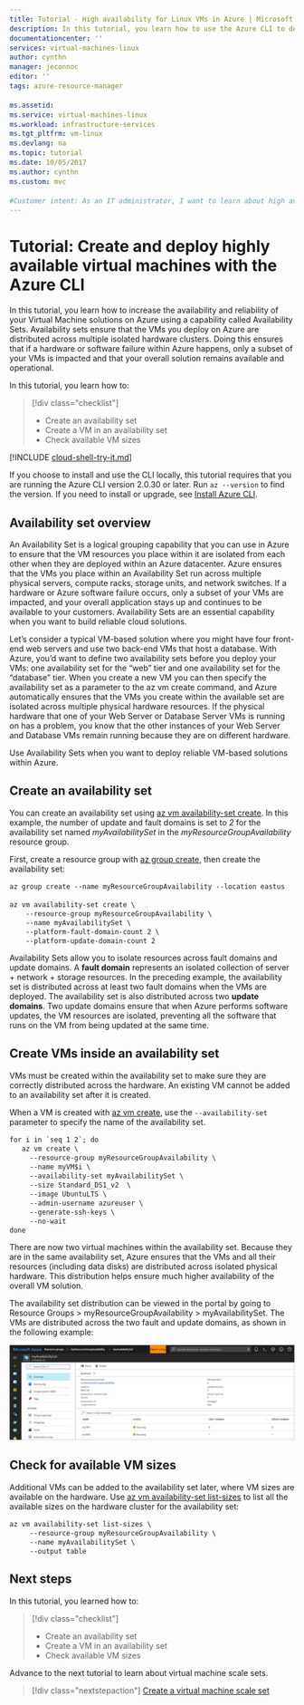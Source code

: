 ```yaml
---
title: Tutorial - High availability for Linux VMs in Azure | Microsoft Docs
description: In this tutorial, you learn how to use the Azure CLI to deploy highly available virtual machines in Availability Sets
documentationcenter: ''
services: virtual-machines-linux
author: cynthn
manager: jeconnoc
editor: ''
tags: azure-resource-manager

ms.assetid: 
ms.service: virtual-machines-linux
ms.workload: infrastructure-services
ms.tgt_pltfrm: vm-linux
ms.devlang: na
ms.topic: tutorial
ms.date: 10/05/2017
ms.author: cynthn
ms.custom: mvc

#Customer intent: As an IT administrator, I want to learn about high availability in Azure so that I can deploy a highly-available and redundant infrastructure.
---
```


# Tutorial: Create and deploy highly available virtual machines with the Azure CLI

In this tutorial, you learn how to increase the availability and reliability of your Virtual Machine solutions on Azure using a capability called Availability Sets. Availability sets ensure that the VMs you deploy on Azure are distributed across multiple isolated hardware clusters. Doing this ensures that if a hardware or software failure within Azure happens, only a subset of your VMs is impacted and that your overall solution remains available and operational.

In this tutorial, you learn how to:

> [!div class="checklist"]
> * Create an availability set
> * Create a VM in an availability set
> * Check available VM sizes

[!INCLUDE [cloud-shell-try-it.md](../../../includes/cloud-shell-try-it.md)]

If you choose to install and use the CLI locally, this tutorial requires that you are running the Azure CLI version 2.0.30 or later. Run `az --version` to find the version. If you need to install or upgrade, see [Install Azure CLI]( /cli/azure/install-azure-cli).

## Availability set overview

An Availability Set is a logical grouping capability that you can use in Azure to ensure that the VM resources you place within it are isolated from each other when they are deployed within an Azure datacenter. Azure ensures that the VMs you place within an Availability Set run across multiple physical servers, compute racks, storage units, and network switches. If a hardware or Azure software failure occurs, only a subset of your VMs are impacted, and your overall application stays up and continues to be available to your customers. Availability Sets are an essential capability when you want to build reliable cloud solutions.

Let’s consider a typical VM-based solution where you might have four front-end web servers and use two back-end VMs that host a database. With Azure, you’d want to define two availability sets before you deploy your VMs: one availability set for the “web” tier and one availability set for the “database” tier. When you create a new VM you can then specify the availability set as a parameter to the az vm create command, and Azure automatically ensures that the VMs you create within the available set are isolated across multiple physical hardware resources. If the physical hardware that one of your Web Server or Database Server VMs is running on has a problem, you know that the other instances of your Web Server and Database VMs remain running because they are on different hardware.

Use Availability Sets when you want to deploy reliable VM-based solutions within Azure.


## Create an availability set

You can create an availability set using [az vm availability-set create](/cli/azure/vm/availability-set#az_vm_availability_set_create). In this example, the number of update and fault domains is set to *2* for the availability set named *myAvailabilitySet* in the *myResourceGroupAvailability* resource group.

First, create a resource group with [az group create](/cli/azure/group#az-group-create), then create the availability set:

```azurecli-interactive
az group create --name myResourceGroupAvailability --location eastus

az vm availability-set create \
    --resource-group myResourceGroupAvailability \
    --name myAvailabilitySet \
    --platform-fault-domain-count 2 \
    --platform-update-domain-count 2
```

Availability Sets allow you to isolate resources across fault domains and update domains. A **fault domain** represents an isolated collection of server + network + storage resources. In the preceding example, the availability set is distributed across at least two fault domains when the VMs are deployed. The availability set is also distributed across two **update domains**. Two update domains ensure that when Azure performs software updates, the VM resources are isolated, preventing all the software that runs on the VM from being updated at the same time.


## Create VMs inside an availability set

VMs must be created within the availability set to make sure they are correctly distributed across the hardware. An existing VM cannot be added to an availability set after it is created.

When a VM is created with [az vm create](/cli/azure/vm#az_vm_create), use the `--availability-set` parameter to specify the name of the availability set.

```azurecli-interactive
for i in `seq 1 2`; do
   az vm create \
     --resource-group myResourceGroupAvailability \
     --name myVM$i \
     --availability-set myAvailabilitySet \
     --size Standard_DS1_v2  \
     --image UbuntuLTS \
     --admin-username azureuser \
     --generate-ssh-keys \
	 --no-wait
done
```

There are now two virtual machines within the availability set. Because they are in the same availability set, Azure ensures that the VMs and all their resources (including data disks) are distributed across isolated physical hardware. This distribution helps ensure much higher availability of the overall VM solution.

The availability set distribution can be viewed in the portal by going to Resource Groups > myResourceGroupAvailability > myAvailabilitySet. The VMs are distributed across the two fault and update domains, as shown in the following example:

![Availability set in the portal](./media/tutorial-availability-sets/fd-ud.png)

## Check for available VM sizes

Additional VMs can be added to the availability set later, where VM sizes are available on the hardware. Use [az vm availability-set list-sizes](/cli/azure/vm/availability-set#az-vm-availability-set-list-sizes) to list all the available sizes on the hardware cluster for the availability set:

```azurecli-interactive
az vm availability-set list-sizes \
     --resource-group myResourceGroupAvailability \
     --name myAvailabilitySet \
	 --output table
```

## Next steps

In this tutorial, you learned how to:

> [!div class="checklist"]
> * Create an availability set
> * Create a VM in an availability set
> * Check available VM sizes

Advance to the next tutorial to learn about virtual machine scale sets.

> [!div class="nextstepaction"]
> [Create a virtual machine scale set](tutorial-create-vmss.md)